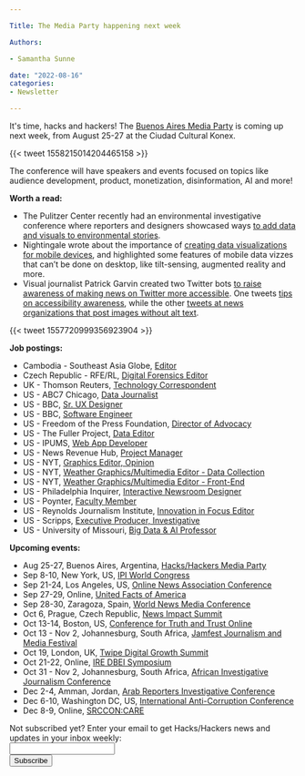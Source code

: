 ```yaml
---

Title: The Media Party happening next week

Authors: 

- Samantha Sunne

date: "2022-08-16"
categories:
- Newsletter 

---
```


It's time, hacks and hackers! The [Buenos Aires Media Party](https://www.mediaparty.info/) is coming up next week, from August 25-27 at the Ciudad Cultural Konex.

{{< tweet 1558215014204465158 >}}

The conference will have speakers and events focused on topics like audience development, product, monetization, disinformation, AI and more!

**Worth a read:**



* The Pulitzer Center recently had an environmental investigative conference where reporters and designers showcased ways [to add data and visuals to environmental stories](https://gijn.org/2022/08/08/supercharge-your-environmental-investigative-stories-with-data-and-visuals/).
* Nightingale wrote about the importance of [creating data visualizations for mobile devices](https://nightingaledvs.com/embracing-mobile-to-make-your-data-visualizations-more-equitable/), and highlighted some features of mobile data vizzes that can’t be done on desktop, like tilt-sensing, augmented reality and more.
* Visual journalist Patrick Garvin created two Twitter bots [to raise awareness of making news on Twitter more accessible](https://objectivejournalism.org/2022/07/qa-patrick-garvin/). One tweets [tips on accessibility awareness](https://twitter.com/a11yAwareness), while the other [tweets at news organizations that post images without alt text](https://twitter.com/AltAwareness).

{{< tweet 1557720999356923904 >}}

**Job postings:**



* Cambodia - Southeast Asia Globe, [Editor](https://www.journalismjobs.com/1675485-editor-southeast-asia-globe)
* Czech Republic - RFE/RL, [Digital Forensics Editor](https://www.ire.org/job-center/digital-forensics-editor/)
* UK - Thomson Reuters, [Technology Correspondent](https://www.journalism.co.uk/media-jobs/technology-correspondent/s75/a955146/)
* US - ABC7 Chicago, [Data Journalist](https://www.ire.org/job-center/data-journalist-7/)
* US - BBC, [Sr. UX Designer](https://careerssearch.bbc.co.uk/jobs/job/Senior-Experience-Designer-BBC-News-USA/62483)
* US - BBC, [Software Engineer](https://careerssearch.bbc.co.uk/jobs/job/Software-Engineer-Senior-Journalist-BBC-News-USA/62482)
* US - Freedom of the Press Foundation, [Director of Advocacy](https://freedom.press/jobs/?gh_jid=4056380005)
* US - The Fuller Project, [Data Editor](https://www.ire.org/job-center/data-editor-6/)
* US - IPUMS, [Web App Developer](https://assets.ipums.org/_files/jobs/web_app_developer.pdf)
* US - News Revenue Hub, [Project Manager](https://careers.journalists.org/jobs/17277627/project-manager)
* US - NYT, [Graphics Editor, Opinion](https://nytimes.wd5.myworkdayjobs.com/NYT/job/New-York-NY/Graphics-Editor--Opinion_REQ-013089-2)
* US - NYT, [Weather Graphics/Multimedia Editor - Data Collection](https://nytimes.wd5.myworkdayjobs.com/en-US/NYT/job/New-York-NY/Graphics-Multimedia-Editor---Data-Collection--Weather-Data-Team_REQ-013082-2)
* US - NYT, [Weather Graphics/Multimedia Editor - Front-End](https://nytimes.wd5.myworkdayjobs.com/en-US/NYT/job/New-York-NY/Graphics-Multimedia-Editor---Front-End--Weather-Data-Team_REQ-013080-1)
* US - Philadelphia Inquirer, [Interactive Newsroom Designer](https://us62e2.dayforcehcm.com/CandidatePortal/en-US/philainquirer/Posting/View/581)
* US - Poynter, [Faculty Member](https://jobs.mediajobboard.com/company/the-poynter-institute-278801/job/faculty-member-poynter-in-saint-petersburg-fl-ws7s4d9jrds97r8cu29rjzssqgco0v/?sid=966760615)
* US - Reynolds Journalism Institute, [Innovation in Focus Editor](https://careers.journalists.org/jobs/17258112/innovation-in-focus-editor)
* US - Scripps, [Executive Producer, Investigative](https://scripps.wd5.myworkdayjobs.com/en-US/Scripps_Careers/job/Washington-DC---Scripps-Washington-BureauNewsy/Executive-Producer--Investigative_JR029817-1)
* US - University of Missouri, [Big Data & AI Professor](https://careers.journalists.org/jobs/17264631/assistant-or-associate-professor-big-data-and-artificial-intelligence)

**Upcoming events:**



* Aug 25-27, Buenos Aires, Argentina, [Hacks/Hackers Media Party](https://www.mediaparty.info/)
* Sep 8-10, New York, US, [IPI World Congress](https://ipi.media/ipi-world-congress-2022/)
* Sep 21-24, Los Angeles, US, [Online News Association Conference](https://journalists.org/event/ona22/)
* Sep 27-29, Online, [United Facts of America](https://www.poynter.org/event/united-facts-of-america-a-festival-of-fact-checking-2022/)
* Sep 28-30, Zaragoza, Spain, [World News Media Conference](https://event.wan-ifra.org/congress2022/registration/Site/Register)
* Oct 6, Prague, Czech Republic, [News Impact Summit](https://newsimpact.io/summits/news-impact-summit-prague)
* Oct 13-14, Boston, US, [Conference for Truth and Trust Online](https://truthandtrustonline.com/)
* Oct 13 - Nov 2, Johannesburg, South Africa, [Jamfest Journalism and Media Festival](https://jamlab.africa/jamfest/)
* Oct 19, London, UK, [Twipe Digital Growth Summit](https://www.eventbrite.be/e/twipe-digital-growth-summit-2022-tickets-375925993767)
* Oct 21-22, Online, [IRE DBEI Symposium](https://www.ire.org/training/conferences/dbei-symposium/)
* Oct 31 - Nov 2, Johannesburg, South Africa, [African Investigative Journalism Conference](https://aijc.africa/)
* Dec 2-4, Amman, Jordan, [Arab Reporters Investigative Conference](https://arij22.arij.net/)
* Dec 6-10, Washington DC, US, [International Anti-Corruption Conference](https://www.transparency.org/en/news/dates-2022-international-anti-corruption-conference-uprooting-corruption-defending-democratic-values)
* Dec 8-9, Online, [SRCCON:CARE](https://srccon.org/?mc_cid=5c412282d9&mc_eid=aadc0ecfa8)

<div id="mc_embed_signup"><form id="mc-embedded-subscribe-form" class="validate" action="//hackshackers.us1.list-manage.com/subscribe/post?u=c56f2e53d5ed6ef87f8aaa75c&amp;id=fb2bc6f10b" method="post" name="mc-embedded-subscribe-form" novalidate="" target="_blank">

<div id="mc_embed_signup_scroll">

<div class="mc-field-group"><label for="mce-EMAIL">Not subscribed yet? Enter your email to get Hacks/Hackers news and updates in your inbox weekly:  </label></div>

<div class="mc-field-group"><input id="mce-EMAIL" class="required email" name="EMAIL" type="email" value="" /></div>

<!-- real people should not fill this in and expect good things - do not remove this or risk form bot signups-->

<div style="position: absolute; left: -5000px;"><input tabindex="-1" name="b_c56f2e53d5ed6ef87f8aaa75c_fb2bc6f10b" type="text" value="" /></div>

<div class="clear"><input id="mc-embedded-subscribe" class="button" name="subscribe" type="submit" value="Subscribe" /></div>

</div>

</form></div>

<!--End mc_embed_signup-->

<meta name="twitter:card" content="summary">

<meta name="twitter:image:src" content="https://hackshackers.com/content-images/about/hackshackers_logomark.png">
